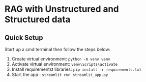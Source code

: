 # RAG with Unstructured and Structured data


## Quick Setup

Start up a cmd terminal then follow the steps below:

1. Create virtual environment: `python -m venv venv`
2. Activate virtual environment: `venv\Scripts\activate`
3. Install requirementst libraries: `pip install -r requirements.txt`
4. Start the app : `streamlit run streamlit_app.py`
   
